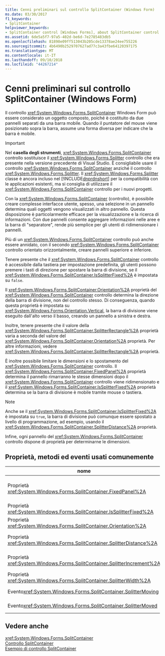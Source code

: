 ```yaml
---
title: Cenni preliminari sul controllo SplitContainer (Windows Form)
ms.date: 03/30/2017
f1_keywords:
- SplitContainer
helpviewer_keywords:
- SplitContainer control [Windows Forms], about SplitContainer control
ms.assetid: 6de5a5f7-97a5-402d-be6d-7e2785483db5
ms.openlocfilehash: 81898e09ff513043b205cde13378ae24ee755226
ms.sourcegitcommit: 4b6490b2529707627ad77c3a43fbe64120397175
ms.translationtype: MT
ms.contentlocale: it-IT
ms.lasthandoff: 09/10/2018
ms.locfileid: "44267214"
---
```

# <a name="splitcontainer-control-overview-windows-forms"></a>Cenni preliminari sul controllo SplitContainer (Windows Form)
Il controllo <xref:System.Windows.Forms.SplitContainer> Windows Form può essere considerato un oggetto composto, poiché è costituito da due pannelli separati da una barra mobile. Quando il puntatore del mouse viene posizionato sopra la barra, assume una forma diversa per indicare che la barra è mobile.  
  
> [!IMPORTANT]
>  Nel **casella degli strumenti**, <xref:System.Windows.Forms.SplitContainer> controllo sostituisce il <xref:System.Windows.Forms.Splitter> controllo che era presente nella versione precedente di Visual Studio. È consigliabile usare il controllo <xref:System.Windows.Forms.SplitContainer> anziché il controllo <xref:System.Windows.Forms.Splitter>. Il <xref:System.Windows.Forms.Splitter> classe è ancora incluso nel [!INCLUDE[dnprdnshort](../../../../includes/dnprdnshort-md.md)] per la compatibilità con le applicazioni esistenti, ma si consiglia di utilizzare il <xref:System.Windows.Forms.SplitContainer> controllo per i nuovi progetti.  
  
 Con la <xref:System.Windows.Forms.SplitContainer> (controllo), è possibile creare complesse interfacce utente, spesso, una selezione in un pannello determina quali oggetti vengono visualizzati in altro pannello. Questa disposizione è particolarmente efficace per la visualizzazione e la ricerca di informazioni. Con due pannelli consente aggregare informazioni nelle aree e la barra di "separatore", rende più semplice per gli utenti di ridimensionare i pannelli.  
  
 Più di un <xref:System.Windows.Forms.SplitContainer> controllo può anche essere annidato, con il secondo <xref:System.Windows.Forms.SplitContainer> controllo orientato orizzontalmente, creare pannelli superiore e inferiore.  
  
 Tenere presente che il <xref:System.Windows.Forms.SplitContainer> controllo è accessibile dalla tastiera per impostazione predefinita, gli utenti possono premere i tasti di direzione per spostare la barra di divisione, se il <xref:System.Windows.Forms.SplitContainer.IsSplitterFixed%2A> è impostata su `false`.  
  
 Il <xref:System.Windows.Forms.SplitContainer.Orientation%2A> proprietà del <xref:System.Windows.Forms.SplitContainer> controllo determina la direzione della barra di divisione, non del controllo stesso. Di conseguenza, quando questa proprietà è impostata su <xref:System.Windows.Forms.Orientation.Vertical>, la barra di divisione viene eseguito dall'alto verso il basso, creando un pannello a sinistra e destra.  
  
 Inoltre, tenere presente che il valore della <xref:System.Windows.Forms.SplitContainer.SplitterRectangle%2A> proprietà varia a seconda del valore del <xref:System.Windows.Forms.SplitContainer.Orientation%2A> proprietà. Per altre informazioni, vedere <xref:System.Windows.Forms.SplitContainer.SplitterRectangle%2A> proprietà.  
  
 È inoltre possibile limitare le dimensioni e lo spostamento del <xref:System.Windows.Forms.SplitContainer> controllo. Il <xref:System.Windows.Forms.SplitContainer.FixedPanel%2A> proprietà determina il pannello rimarranno le stesse dimensioni dopo il <xref:System.Windows.Forms.SplitContainer> controllo viene ridimensionato e il <xref:System.Windows.Forms.SplitContainer.IsSplitterFixed%2A> proprietà determina se la barra di divisione è mobile tramite mouse o tastiera.  
  
> [!NOTE]
>  Anche se il <xref:System.Windows.Forms.SplitContainer.IsSplitterFixed%2A> è impostata su `true`, la barra di divisione può comunque essere spostato a livello di programmazione, ad esempio, usando il <xref:System.Windows.Forms.SplitContainer.SplitterDistance%2A> proprietà.  
  
 Infine, ogni pannello del <xref:System.Windows.Forms.SplitContainer> controllo dispone di proprietà per determinarne le dimensioni.  
  
## <a name="commonly-used-properties-methods-and-events"></a>Proprietà, metodi ed eventi usati comunemente  
  
|nome|Descrizione|  
|----------|-----------------|  
|Proprietà <xref:System.Windows.Forms.SplitContainer.FixedPanel%2A>|Determina quale pannello rimarranno invariati dimensione dopo il <xref:System.Windows.Forms.SplitContainer> controllo viene ridimensionato.|  
|Proprietà <xref:System.Windows.Forms.SplitContainer.IsSplitterFixed%2A>|Determina se la barra di divisione può essere spostato con la tastiera o il mouse.|  
|Proprietà <xref:System.Windows.Forms.SplitContainer.Orientation%2A>|Determina se la barra di divisione viene disposto orizzontalmente o verticalmente.|  
|Proprietà <xref:System.Windows.Forms.SplitContainer.SplitterDistance%2A>|Determina la distanza in pixel dal bordo sinistro o superiore per la barra di divisione mobile.|  
|Proprietà <xref:System.Windows.Forms.SplitContainer.SplitterIncrement%2A>|Determina la distanza minima, in pixel, che la barra di divisione può essere spostato dall'utente.|  
|Proprietà <xref:System.Windows.Forms.SplitContainer.SplitterWidth%2A>|Determina lo spessore, in pixel, della barra di divisione.|  
|Evento<xref:System.Windows.Forms.SplitContainer.SplitterMoving> |Si verifica quando la barra di divisione viene spostato.|  
|Evento<xref:System.Windows.Forms.SplitContainer.SplitterMoved> |Si verifica quando la barra di divisione viene spostato.|  
  
## <a name="see-also"></a>Vedere anche  
 <xref:System.Windows.Forms.SplitContainer>  
 [Controllo SplitContainer](../../../../docs/framework/winforms/controls/splitcontainer-control-windows-forms.md)  
 [Esempio di controllo SplitContainer](https://msdn.microsoft.com/library/9015fad0-7108-4d85-a83a-a72d038c4f65)
